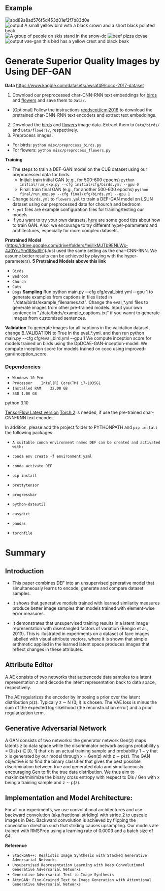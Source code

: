 ## Example
![abd89a8ad576f5d453d01ef2f7b83d0e](https://github.com/ALIMDYOUSUF/DpDCAE-GAN-for-Text-to-Image-Synthesis/assets/91628312/826003e1-5b41-426c-9208-abc4858ccc78)
![output  A small yellow bird with a black crown and a short black pointed beak](https://github.com/ALIMDYOUSUF/DEF-GAN-for-Text-to-Image-Synthesis/assets/91628312/26e7dfde-d539-4218-a537-b565754c477e)
![A group of people on skis stand in the snow-dc](https://github.com/ALIMDYOUSUF/DpDCAE-GAN-for-Text-to-Image-Synthesis/assets/91628312/a7d78cef-767d-4637-9537-5e255d1de2d1)
![beef pizza dcvae](https://github.com/ALIMDYOUSUF/DpDCAE-GAN-for-Text-to-Image-Synthesis/assets/91628312/423d7f82-d72b-4ce9-acec-3da75c266426)
![output vae-gan this bird has a yellow crest and black beak](https://github.com/ALIMDYOUSUF/DpDCAE-GAN-for-Text-to-Image-Synthesis/assets/91628312/196056f7-562c-4495-9e92-bf6cc42a8f18)


# Generate Superior Quality Images by Using DEF-GAN  
**Data**
https://www.kaggle.com/datasets/awsaf49/coco-2017-dataset
1. Download our preprocessed char-CNN-RNN text embeddings for [birds](https://drive.google.com/open?id=0B3y_msrWZaXLT1BZdVdycDY5TEE) and [flowers](https://drive.google.com/open?id=0B3y_msrWZaXLaUc0UXpmcnhaVmM) and save them to `Data/`.
  - [Optional] Follow the instructions [reedscot/icml2016](https://github.com/reedscot/icml2016) to download the pretrained char-CNN-RNN text encoders and extract text embeddings.
2. Download the [birds](http://www.vision.caltech.edu/visipedia/CUB-200-2011.html) and [flowers](http://www.robots.ox.ac.uk/~vgg/data/flowers/102/) image data. Extract them to `Data/birds/` and `Data/flowers/`, respectively.
3. Preprocess images.
  - For birds: `python misc/preprocess_birds.py`
  - For flowers: `python misc/preprocess_flowers.py`

**Training**
- The steps to train a DEF-GAN model on the CUB dataset using our preprocessed data for birds.
  - Initial: train initial GAN (e.g., for 500-600 epochs) `python initial/run_exp.py --cfg initial/cfg/birds.yml --gpu 0`
  - Final: train final GAN (e.g., for another 500-600 epochs) `python final/run_exp.py --cfg final/cfg/birds.yml --gpu 1`
- Change `birds.yml` to `flowers.yml` to train a DEF-GAN model on LSUN dataset using our preprocessed data for chourch and bedroom.
- `*.yml` files are example configuration files for training/testing our models.
- If you want to try your own datasets, [here](https://github.com/soumith/ganhacks) are some good tips about how to train GAN. Also, we encourage to try different hyper-parameters and architectures, especially for more complex datasets.

**Pretrained Model**
(https://drive.google.com/drive/folders/1eijllkMJTb9ENLWx-4J0YrUYm188sd9r)(Just used the same setting as the char-CNN-RNN. We assume better results can be achieved by playing with the hyper-parameters).
**5 Pretrained Models above this link**
- `Birds`
-  `Bedroom`
-  `Church`
-  `Cats`
-  `Dogs`
**Sampling**
Run python main.py --cfg cfg/eval_bird.yml --gpu 1 to generate examples from captions in files listed in "./data/birds/example_filenames.txt". 
Change the eval_*.yml files to generate images from other pre-trained models.
Input your own sentence in "./data/birds/example_captions.txt" if you wannt to generate images from customized sentences.

**Validation**
To generate images for all captions in the validation dataset, change B_VALIDATION to True in the eval_*.yml. and then run python main.py --cfg cfg/eval_bird.yml --gpu 1
We compute inception score for models trained on birds using the DpDCAE-GAN-inception-model.
We compute inception score for models trained on coco using improved-gan/inception_score.
### Dependencies
- `Windows 10 Pro`
- `Processor	Intel(R) Core(TM) i7-1035G1`
- `Installed RAM	32.00 GB`
- `SSD 1.00 GB`

python 3.10

[TensorFlow Latest version](https://www.tensorflow.org/get_started/os_setup)
[Torch 2](http://torch.ch/docs/getting-started.html#_) is needed, if use the pre-trained char-CNN-RNN text encoder.

In addition, please add the project folder to PYTHONPATH and `pip install` the following packages:
 - `A suitable conda environment named DEF can be created and activated with:`

 - `conda env create -f environment.yaml`
- `conda activate DEF`
- `pip install`
- `prettytensor`
- `progressbar`
- `python-dateutil`
- `easydict`
- `pandas`
- `torchfile`

# Summary

## Introduction

* This paper combines DEF into an unsupervised generative model that simultaneously learns to encode, generate and compare dataset samples.

* It shows that generative models trained with learned similarity measures produce better image samples than models trained with element-wise error measures.

* It demonstrates that unsupervised training results in a latent image representation with disentangled factors of variation (Bengio et al., 2013). This is illustrated in experiments on a dataset of face images labelled with visual attribute vectors, where it is shown that simple arithmetic applied in the learned latent space produces images that reflect changes in these attributes.

## Attribute Editor

A AE consists of two networks that autoencode data samples to a latent representation z and decode the latent representation back to data space, respectively.                                         
                                              
The AE regularizes the encoder by imposing a prior over the latent distribution p(z). Typically z ∼ N (0, I) is chosen. The VAE loss is minus the sum of the expected log-likelihood (the reconstruction error) and a prior regularization term.

## Generative Adversarial Network

A GAN consists of two networks: the generator network Gen(z) maps latents z to data space while the discriminator network assigns probability y = Dis(x) ∈ [0, 1] that x is an actual training sample and probability 1 − y that x is generated by our model through x = Gen(z) with z ∼ p(z). The GAN objective is to find the binary classifier that gives the best possible discrimination between true and generated data and simultaneously encouraging Gen to fit the true data distribution. We thus aim to maximize/minimize the binary cross entropy with respect to Dis / Gen with x being a training sample
and z ∼ p(z).


## Implementation and Model Architecture:

For all our experiments, we use convolutional architectures and use backward convolution (aka.fractional striding) with stride 2 to upscale images in Dec. Backward convolution is achieved by flipping the convolution direction such that striding causes upsampling. Our models are trained with RMSProp using a learning rate of 0.0003 and a batch size of 64.

**Reference**
- `StackGAN++: Realistic Image Synthesis with Stacked Generative Adversarial Networks`
- `Unsupervised Representation Learning with Deep Convolutional Generative Adversarial Networks`
- `Generative Adversarial Text to Image Synthesis`
- `AttnGAN: Fine-Grained Text to Image Generation with Attentional Generative Adversarial Networks`




